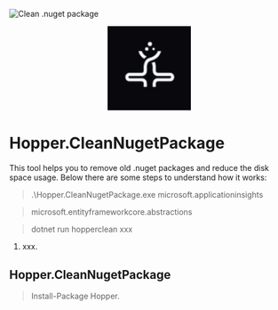 ![Clean .nuget package](https://github.com/alextochetto/Hopper.OpenIdConnect.Security/workflows/OpenIdConnect%20Security/badge.svg)

<p align="center">
  <img src="https://github.com/alextochetto/Hopper.OpenIdConnect.Security/blob/main/src/Extensions/Hopper.Authentication.OpenIdConnect.Pkce/Images/icon.png?raw=true" width="150px" alt="SharpSenses" />
</p>
<p>

# Hopper.CleanNugetPackage
This tool helps you to remove old .nuget packages and reduce the disk space usage.
Below there are some steps to understand how it works:

> .\Hopper.CleanNugetPackage.exe microsoft.applicationinsights

> microsoft.entityframeworkcore.abstractions

> dotnet run hopperclean xxx

1. xxx.


## Hopper.CleanNugetPackage
> Install-Package Hopper.

```

````
